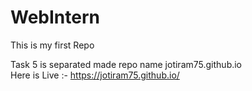 # WebIntern
This is my first Repo

Task 5 is separated made repo name  jotiram75.github.io  
Here is Live :- https://jotiram75.github.io/
